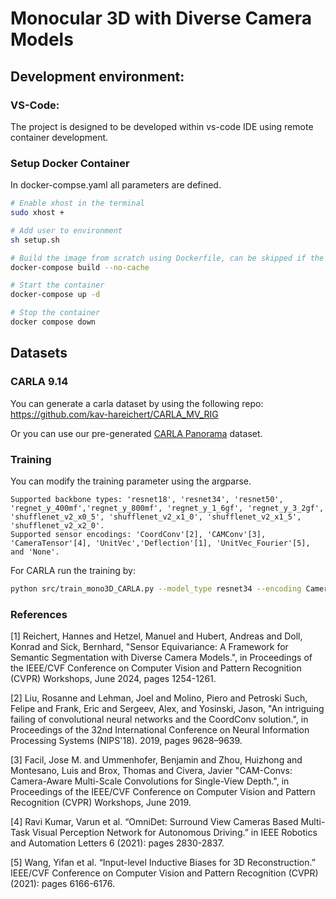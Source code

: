 # Monocular 3D with Diverse Camera Models

## Development environment:

### VS-Code:
The project is designed to be developed within vs-code IDE using remote container development.

### Setup Docker Container
In docker-compse.yaml all parameters are defined.
```bash
# Enable xhost in the terminal
sudo xhost +

# Add user to environment
sh setup.sh

# Build the image from scratch using Dockerfile, can be skipped if the image already exists or is loaded from docker registry
docker-compose build --no-cache

# Start the container
docker-compose up -d

# Stop the container
docker compose down
```

## Datasets
### CARLA 9.14
You can generate a carla dataset by using the following repo:
https://github.com/kav-hareichert/CARLA_MV_RIG

Or you can use our pre-generated [CARLA Panorama](https://drive.google.com/drive/folders/1WFCy2XeJugk82qbQTRmHuzYb6c8x4TqY?usp=sharing) dataset.


### Training
You can modify the training parameter using the argparse.

```
Supported backbone types: 'resnet18', 'resnet34', 'resnet50', 'regnet_y_400mf','regnet_y_800mf', 'regnet_y_1_6gf', 'regnet_y_3_2gf', 'shufflenet_v2_x0_5', 'shufflenet_v2_x1_0', 'shufflenet_v2_x1_5', 'shufflenet_v2_x2_0'.
Supported sensor encodings: 'CoordConv'[2], 'CAMConv'[3], 'CameraTensor'[4], 'UnitVec','Deflection'[1], 'UnitVec_Fourier'[5], and 'None'.
```


For CARLA run the training by:
```bash
python src/train_mono3D_CARLA.py --model_type resnet34 --encoding CameraTensor --learning_rate 0.001 --num_epochs 1000 --batch_size 8 --num_workers 16 --visualization
```




### References
[1] Reichert, Hannes and Hetzel, Manuel and Hubert, Andreas and Doll, Konrad and Sick, Bernhard,
    "Sensor Equivariance: A Framework for Semantic Segmentation with Diverse Camera Models.", in Proceedings of the IEEE/CVF Conference on Computer Vision and Pattern Recognition     (CVPR) Workshops, June 2024, pages 1254-1261.

[2] Liu, Rosanne and Lehman, Joel and Molino, Piero and Petroski Such, Felipe and Frank, Eric and Sergeev, Alex, and Yosinski, Jason, "An intriguing failing of convolutional neural networks and the CoordConv solution.", in Proceedings of the 32nd International Conference on Neural Information Processing Systems (NIPS'18). 2019, pages 9628–9639.

[3] Facil, Jose M. and Ummenhofer, Benjamin and Zhou, Huizhong and Montesano, Luis and Brox, Thomas and Civera, Javier "CAM-Convs: Camera-Aware Multi-Scale Convolutions for Single-View Depth.", in Proceedings of the IEEE/CVF Conference on Computer Vision and Pattern Recognition (CVPR) Workshops, June 2019.

[4] Ravi Kumar, Varun et al. “OmniDet: Surround View Cameras Based Multi-Task Visual Perception Network for Autonomous Driving.” in IEEE Robotics and Automation Letters 6 (2021): pages 2830-2837.

[5] Wang, Yifan et al. “Input-level Inductive Biases for 3D Reconstruction.” IEEE/CVF Conference on Computer Vision and Pattern Recognition (CVPR) (2021): pages 6166-6176.



